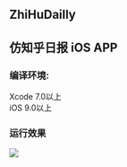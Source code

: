 ## ZhiHuDailly
## 仿知乎日报 iOS APP

### 编译环境:  
Xcode 7.0以上  
iOS 9.0以上

### 运行效果
![](https://github.com/hshpy/ZhiHuDaily-2.0/blob/master/zhihu.gif)



